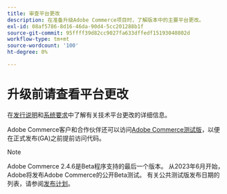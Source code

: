 ```yaml
---
title: 审查平台更改
description: 在准备升级Adobe Commerce项目时，了解版本中的主要平台更改。
exl-id: 08af5786-8d16-46da-90d4-5cc201288b1f
source-git-commit: 95ffff39d82cc9027fa633dffedf15193040802d
workflow-type: tm+mt
source-wordcount: '100'
ht-degree: 0%

---
```


# 升级前请查看平台更改

在[发行说明](../../release/release-notes/overview.md)和[系统要求](../../installation/system-requirements.md)中了解有关技术平台更改的详细信息。

Adobe Commerce客户和合作伙伴还可以访问[Adobe Commerce测试版](../../release/beta.md)，以便在正式发布(GA)之前提前访问代码。

>[!NOTE]
>
>Adobe Commerce 2.4.6是Beta程序支持的最后一个版本。 从2023年6月开始，Adobe将发布Adobe Commerce的公开Beta测试。 有关公共测试版发布日期的列表，请参阅[发布计划](../../release/schedule.md)。
